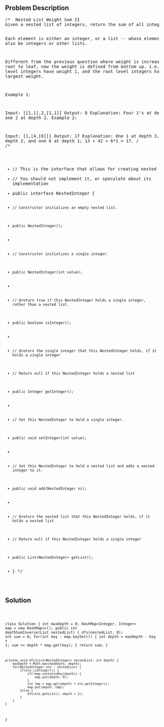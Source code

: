 <!--
<style>
  body { font-family: Arial, sans-serif; }
  .container { max-width: 744px; margin: 0 auto; padding: 10px; }
  .comment-block { background-color: #f9f9f9; padding: 10px; border-left: 5px solid #ccc; max-width: 100%; margin: 20px auto; overflow-wrap: break-word; white-space: pre-wrap; }
  .code-block { background-color: #f4f4f4; padding: 10px; border: 1px solid #ddd; max-width: 100%; margin: 20px auto; overflow-wrap: break-word; white-space: pre-wrap; }
</style>
-->

<div class='container'>
<h2>Problem Description</h2>
<div class='comment-block'>
<pre>
/*  Nested List Weight Sum II
Given a nested list of integers, return the sum of all integers in the list weighted by their depth.

Each element is either an integer, or a list -- whose elements may also be integers or other lists.

Different from the previous question where weight is increasing from root to leaf, now the weight 
is defined from bottom up. i.e., the leaf level integers have weight 1, and the root level integers have the largest weight.

Example 1:

Input: [[1,1],2,[1,1]]
Output: 8 
Explanation: Four 1's at depth 1, one 2 at depth 2.
Example 2:

Input: [1,[4,[6]]]
Output: 17 
Explanation: One 1 at depth 3, one 4 at depth 2, and one 6 at depth 1; 1*3 + 4*2 + 6*1 = 17.
*/
/**
 * // This is the interface that allows for creating nested lists.
 * // You should not implement it, or speculate about its implementation
 * public interface NestedInteger {
 *     // Constructor initializes an empty nested list.
 *     public NestedInteger();
 *
 *     // Constructor initializes a single integer.
 *     public NestedInteger(int value);
 *
 *     // @return true if this NestedInteger holds a single integer, rather than a nested list.
 *     public boolean isInteger();
 *
 *     // @return the single integer that this NestedInteger holds, if it holds a single integer
 *     // Return null if this NestedInteger holds a nested list
 *     public Integer getInteger();
 *
 *     // Set this NestedInteger to hold a single integer.
 *     public void setInteger(int value);
 *
 *     // Set this NestedInteger to hold a nested list and adds a nested integer to it.
 *     public void add(NestedInteger ni);
 *
 *     // @return the nested list that this NestedInteger holds, if it holds a nested list
 *     // Return null if this NestedInteger holds a single integer
 *     public List<NestedInteger> getList();
 * }
 */
</pre>
</div>

<h2>Solution</h2>
<div class='code-block'>
<pre><code class='language-java'>

class Solution {
    int maxDepth = 0;
    HashMap<Integer, Integer> map = new HashMap<>();
    public int depthSumInverse(List<NestedInteger> nestedList) {
        dfs(nestedList, 0);
        int sum = 0;
        for(int key : map.keySet()) {
            int depth = maxDepth - key + 1;
            sum += depth * map.get(key);
        }
        return sum;
    }
    
    private void dfs(List<NestedInteger> nestedList, int depth) {
        maxDepth = Math.max(maxDepth, depth);
        for(NestedInteger ele : nestedList) {
            if(ele.isInteger()) {
                if(!map.containsKey(depth)) {
                    map.put(depth, 0);
                }
                int tmp = map.get(depth) + ele.getInteger();
                map.put(depth, tmp);
            }else {
                dfs(ele.getList(), depth + 1);
            }
        }
    }
}</code></pre>
</div>
</div>
